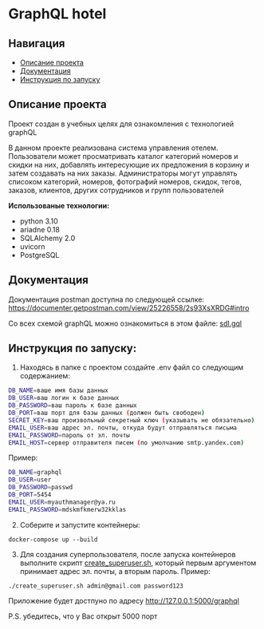 # GraphQL hotel

## Навигация
- [Описание проекта](#описание-проекта)
- [Документация](#документация)
- [Инструкция по запуску](#инструкция-по-запуску)

## Описание проекта
Проект создан в учебных целях для ознакомления с технологией graphQL

В данном проекте реализована система управления отелем. Пользователи может просматривать каталог категорий номеров и скидки на них, добавлять интересующие их предложения в корзину и затем создавать на них заказы. Администраторы могут управлять списоком категорий, номеров, фотографий номеров, скидок, тегов, заказов, клиентов, других сотрудников и групп пользователей

**Использованые технологии:**
- python 3.10
- ariadne 0.18
- SQLAlchemy 2.0
- uvicorn
- PostgreSQL

## Документация
Документация postman доступна по следующей ссылке: https://documenter.getpostman.com/view/25226558/2s93XsXRDG#intro

Со всех схемой graphQL можно ознакомиться в этом файле: [sdl.gql](./sdl.gql)

## Инструкция по запуску:
1. Находясь в папке с проектом создайте .env файл со следующим содержанием:
```bash
DB_NAME=ваше имя базы данных
DB_USER=ваш логин к базе данных
DB_PASSWORD=ваш пароль к базе данных
DB_PORT=ваш порт для базы данных (должен быть свободен)
SECRET_KEY=ваш произвольный секретный ключ (указывать не обязательно)
EMAIL_USER=ваш адрес эл. почты, откуда будут отправляться письма
EMAIL_PASSWORD=пароль от эл. почты
EMAIL_HOST=сервер отправителя писем (по умолчанию smtp.yandex.com)
```
Пример:
```bash
DB_NAME=graphql
DB_USER=user
DB_PASSWORD=passwd
DB_PORT=5454
EMAIL_USER=myauthmanager@ya.ru
EMAIL_PASSWORD=mdskmfkmerw32kklas
```

2) Соберите и запустите контейнеры:
```
docker-compose up --build
```
3) Для создания суперпользователя, после запуска контейнеров выполните скрипт [create_superuser.sh](./create_superuser.sh), который первым аргументом принимает адрес эл. почты, а вторым пароль. Пример:
```
./create_superuser.sh admin@gmail.com password123
```

Приложение будет достпуно по адресу http://127.0.0.1:5000/graphql

P.S. убедитесь, что у Вас открыт 5000 порт
